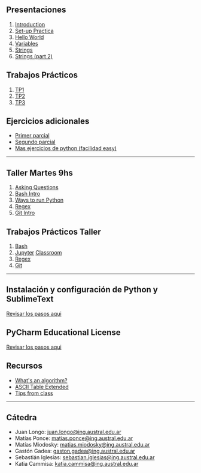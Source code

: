 ## Presentaciones
1. [Introduction](introduction)
2. [Set-up Practica](practice-setup)
3. [Hello World](hello-world)
4. [Variables](variables)
5. [Strings](strings)
6. [Strings (part 2)](strings-2)
<!-- 7. [If Statements](ifs) -->
<!-- 8. [Functions](functions) -->
<!-- 9. [Scope](scope) -->
<!-- 10. [Debug](debug) -->
<!-- 11. [Lists](lists) -->
<!-- 12. [Loops](loops) -->
<!-- 13. [Tuples](tuples) -->
<!-- 14. [Maps](maps) -->
<!-- 15. [Sets](sets) -->
<!-- [List Comprehension & Plots](listsplots) -->

## Trabajos Prácticos

1. [TP1](practice/1)
2. [TP2](practice/2)
3. [TP3](practice/3)
<!--4. [TP4](practice/4)-->
<!--5. [TP5](practice/5)-->
<!--6. [TP6](practice/6)-->
<!--7. [TP7](practice/7)-->
<!--8. [TP8](practice/8)-->
<!--9. [TP9](practice/9)-->


## Ejercicios adicionales
* [Primer parcial](additional-practice/1)
* [Segundo parcial](additional-practice/2)
* [Mas ejercicios de python (facilidad easy)](https://exercism.org/tracks/python/exercises)


<!-- ## Ejercicios Final -->
<!-- [Ejercicios Final](final-practice) -->
<!-- [Ejercicios 2do parcial](practice-exercises) -->

<!-- ## Parciales y Anuncios -->

<!-- * Lunes 19/09: Primer parcial -->
<!-- * Lunes 14/11: Segundo parcial -->

**************************************************

## Taller Martes 9hs
1. [Asking Questions](asking-questions)
2. [Bash Intro](bash-intro)
3. [Ways to run Python](run-python)
4. [Regex](regex)
5. [Git Intro](git-intro)

## Trabajos Prácticos Taller
1. [Bash](practice/bash.md)
2. [Jupyter](practice/jupyter.md)
   [Classroom](https://classroom.github.com/a/Aummc58V)
3. [Regex](practice/Tp3_Regex.ipynb)
4. [Git](practice/git.md)

**************************************************

## Instalación y configuración de Python y SublimeText
[Revisar los pasos  aqui](utils/installation)

## PyCharm Educational License
[Revisar los pasos  aqui](utils/license)

## Recursos

* [What's an algorithm?](https://www.youtube.com/watch?v=6hfOvs8pY1k)
* [ASCII Table Extended](https://computersciencewiki.org/images/3/3d/Ascii_table.png)
* [Tips from class](resources/hoja_tips.pdf)

**************************************************

## Cátedra
* Juan Longo: [juan.longo@ing.austral.edu.ar](mailto:jlongo@austral.edu.ar)
* Matías Ponce: [matias.ponce@ing.austral.edu.ar](mailto:matias.ponce@ing.austral.edu.ar)
* Matías Miodosky: [matias.miodosky@ing.austral.edu.ar](matias.miodosky@ing.austral.edu.ar)
* Gastón Gadea: [gaston.gadea@ing.austral.edu.ar](gaston.gadea@ing.austral.edu.ar)
* Sebastián Iglesias: [sebastian.iglesias@ing.austral.edu.ar](sebastian.iglesias@ing.austral.edu.ar)
* Katia Cammisa: [katia.cammisa@ing.austral.edu.ar](katia.cammisa@ing.austral.edu.ar)

